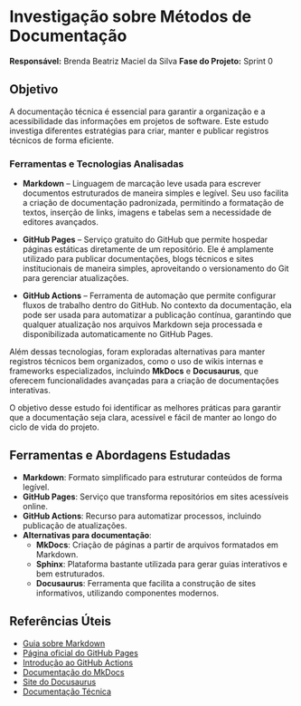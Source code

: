 # **Investigação sobre Métodos de Documentação**  
**Responsável:** Brenda Beatriz Maciel da Silva
**Fase do Projeto:** Sprint 0  

## **Objetivo**  
A documentação técnica é essencial para garantir a organização e a acessibilidade das informações em projetos de software. Este estudo investiga diferentes estratégias para criar, manter e publicar registros técnicos de forma eficiente.

### **Ferramentas e Tecnologias Analisadas**  
- **Markdown** – Linguagem de marcação leve usada para escrever documentos estruturados de maneira simples e legível. Seu uso facilita a criação de documentação padronizada, permitindo a formatação de textos, inserção de links, imagens e tabelas sem a necessidade de editores avançados.  

- **GitHub Pages** – Serviço gratuito do GitHub que permite hospedar páginas estáticas diretamente de um repositório. Ele é amplamente utilizado para publicar documentações, blogs técnicos e sites institucionais de maneira simples, aproveitando o versionamento do Git para gerenciar atualizações.  

- **GitHub Actions** – Ferramenta de automação que permite configurar fluxos de trabalho dentro do GitHub. No contexto da documentação, ela pode ser usada para automatizar a publicação contínua, garantindo que qualquer atualização nos arquivos Markdown seja processada e disponibilizada automaticamente no GitHub Pages.  

Além dessas tecnologias, foram exploradas alternativas para manter registros técnicos bem organizados, como o uso de wikis internas e frameworks especializados, incluindo **MkDocs** e **Docusaurus**, que oferecem funcionalidades avançadas para a criação de documentações interativas.  

O objetivo desse estudo foi identificar as melhores práticas para garantir que a documentação seja clara, acessível e fácil de manter ao longo do ciclo de vida do projeto.  


## **Ferramentas e Abordagens Estudadas**  

- **Markdown**: Formato simplificado para estruturar conteúdos de forma legível.  
- **GitHub Pages**: Serviço que transforma repositórios em sites acessíveis online.  
- **GitHub Actions**: Recurso para automatizar processos, incluindo publicação de atualizações.  
- **Alternativas para documentação**:  
  - **MkDocs**: Criação de páginas a partir de arquivos formatados em Markdown.  
  - **Sphinx**: Plataforma bastante utilizada para gerar guias interativos e bem estruturados.  
  - **Docusaurus**: Ferramenta que facilita a construção de sites informativos, utilizando componentes modernos.  

## **Referências Úteis**  

- [Guia sobre Markdown](https://www.markdownguide.org/)  
- [Página oficial do GitHub Pages](https://pages.github.com/)  
- [Introdução ao GitHub Actions](https://github.com/features/actions)  
- [Documentação do MkDocs](https://www.mkdocs.org/)  
- [Site do Docusaurus](https://docusaurus.io/)  
- [Documentação Técnica](https://guia.dev/pt/pillars/software-architecture/technical-documentation.html/)


